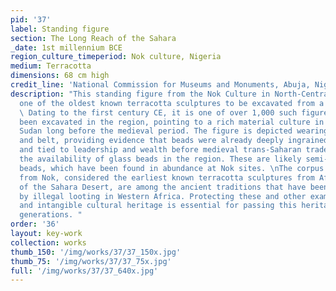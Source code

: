 ```yaml
---
pid: '37'
label: Standing figure
section: The Long Reach of the Sahara
_date: 1st millennium BCE
region_culture_timeperiod: Nok culture, Nigeria
medium: Terracotta
dimensions: 68 cm high
credit_line: 'National Commission for Museums and Monuments, Abuja, Nigeria, IFA 1 881–1885. Photograph by Stefan Rühl, Werbefotografie Rühl & Bormann, Darmstadt. Photograph © Goethe-Universität Frankfurt, Institut für Archäologische Wissenschaften, Archäologie und Archäobotanik Afrikas, Germany'
description: "This standing figure from the Nok Culture in North-Central Nigeria is
  one of the oldest known terracotta sculptures to be excavated from a site in Africa.
  \ Dating to the first century CE, it is one of over 1,000 such figures that have
  been excavated in the region, pointing to a rich material culture in the Central
  Sudan long before the medieval period. The figure is depicted wearing a beaded necklace
  and belt, providing evidence that beads were already deeply ingrained culturally
  and tied to leadership and wealth before medieval trans-Saharan trade increased
  the availability of glass beads in the region. These are likely semi-precious stone
  beads, which have been found in abundance at Nok sites. \nThe corpus of sculptures
  from Nok, considered the earliest known terracotta sculptures from Africa south
  of the Sahara Desert, are among the ancient traditions that have been threatened
  by illegal looting in Western Africa. Protecting these and other examples of tangible
  and intangible cultural heritage is essential for passing this heritage on to future
  generations. "
order: '36'
layout: key-work
collection: works
thumb_150: '/img/works/37/37_150x.jpg'
thumb_75: '/img/works/37/37_75x.jpg'
full: '/img/works/37/37_640x.jpg'
---
```

